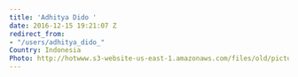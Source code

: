 ```yaml
---
title: 'Adhitya Dido '
date: 2016-12-15 19:21:07 Z
redirect_from:
- "/users/adhitya_dido_"
Country: Indonesia
Photo: http://hotwww.s3-website-us-east-1.amazonaws.com/files/old/pictures/picture-348-1481831993.png
---
```


